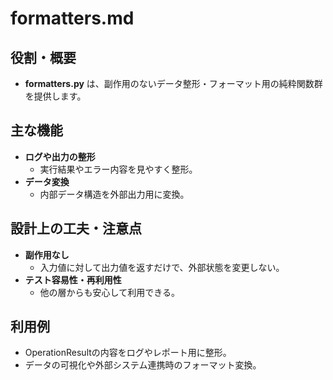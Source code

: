 # formatters.md

## 役割・概要

- **formatters.py** は、副作用のないデータ整形・フォーマット用の純粋関数群を提供します。

## 主な機能

- **ログや出力の整形**
  - 実行結果やエラー内容を見やすく整形。
- **データ変換**
  - 内部データ構造を外部出力用に変換。

## 設計上の工夫・注意点

- **副作用なし**
  - 入力値に対して出力値を返すだけで、外部状態を変更しない。
- **テスト容易性・再利用性**
  - 他の層からも安心して利用できる。

## 利用例

- OperationResultの内容をログやレポート用に整形。
- データの可視化や外部システム連携時のフォーマット変換。 